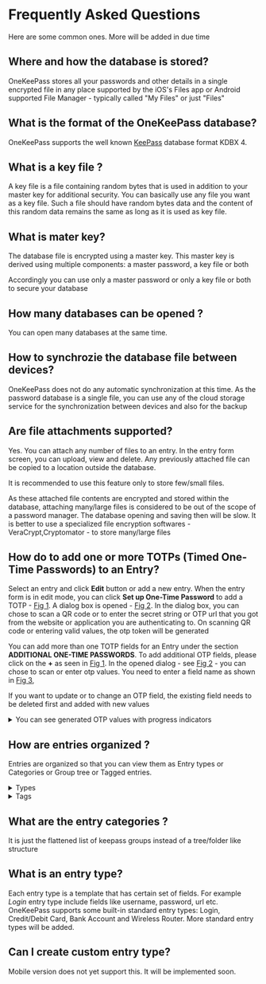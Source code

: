 # Frequently Asked Questions

Here are some common ones. More will be added in due time

## Where and how the database is stored?
OneKeePass stores all your passwords and other details in a single encrypted file in any place supported by the iOS's Files app or Android supported File Manager - typically called "My Files" or just "Files"


## What is the format of the OneKeePass database?
OneKeePass supports the well known [KeePass](https://keepass.info/help/kb/kdbx_4.1.html) database format KDBX 4.

## What is a key file ?
A key file is a file containing random bytes that is used in addition to your master key for additional security. You can basically use any file you want as a key file. Such a file should have random bytes data and the content of this random data remains the same as long as it is used as key file.

## What is mater key?
The database file is encrypted using a master key. This master key is derived using multiple components: a master password, a key file or both

Accordingly you can use only a master password or only a key file or both to secure your database

## How many databases can be opened ?
You can open many databases at the same time.


## How to synchrozie the database file between devices?
OneKeePass does not do any automatic synchronization at this time. As the password database is a single file, you can use any of the cloud storage service for the synchronization between devices and also for the backup

## Are file attachments supported?
Yes. You can attach any number of files to an entry. In the entry form screen, you can upload, view and delete. Any previously attached file can be copied to a location outside the database.

It is recommended to use this feature only to store few/small files.
 
As these attached file contents are encrypted and stored within the database, attaching many/large files is considered to be out of the scope of a password manager. The database opening and saving then will be slow. It is better to use a specialized file encryption softwares - VeraCrypt,Cryptomator - to store many/large files

## How do to add one or more TOTPs (Timed One-Time Passwords) to an Entry?
Select an entry and click **Edit** button or add a new entry. When the entry form is in edit mode, you can click **Set up One-Time Password** to add a TOTP - [Fig 1](../screenshots/i-otp-setup-1.jpg). A dialog box is opened - [Fig 2](../screenshots/i-setup-dialog-1.jpg). In the dialog box, you can chose to scan a QR code or to enter the secret string or OTP url that you got from the website or application you are authenticating to. On scanning QR code or entering valid values, the otp token will be generated 

You can add more than one TOTP fields for an Entry under the section **ADDITIONAL ONE-TIME PASSWORDS**. To add additional OTP fields, please click on the **+** as seen in [Fig 1](../screenshots/i-otp-setup-1.jpg). In the opened dialog - see [Fig 2](../screenshots/i-setup-dialog-1.jpg) - you can chose to scan or enter otp values. You need to enter a field name as shown in [Fig 3](../screenshots/i-setup-dialog-2.jpg), 

If you want to update or to change an OTP field, the existing field needs to be deleted first and added with new values

<details>
<summary>You can see generated OTP values with progress indicators</summary>
<h1 align="center">
  <img src="../screenshots/i-dark-showing-otp-token.jpg" alt=""  width="325" height="650" />
  <br>
</h1>
</details>

## How are entries organized ?
Entries are organized so that you can view them as Entry types or Categories or Group tree or Tagged entries. 

<details>
<summary>Types</summary>
<h1 align="center">
  <img src="../screenshots/i-Entry-Type-Based-Grouping.jpg" alt="" width="325" height="650" />
  <br>
</h1>
</details>

<details>
<summary>Tags</summary>
<h1 align="center">
  <img src="../screenshots/i-Tag-Based-Grouping.jpg" alt="" width="325" height="650" />
  <br>
</h1>
</details>

## What are the entry categories ?
It is just the flattened list of keepass groups instead of a tree/folder like structure


## What is an entry type?
Each entry type is a template that has certain set of fields. For example *Login* entry type include fields like username, password, url etc.
OneKeePass supports some built-in standard entry types: Login, Credit/Debit Card, Bank Account and Wireless Router.
More standard entry types will be added. 


## Can I create custom entry type?
Mobile version does not yet support this. It will be implemented soon.








